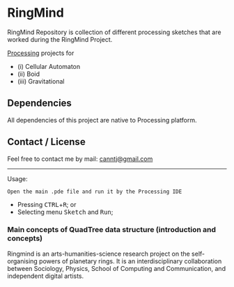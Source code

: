 # RingMind
RingMind Repository is collection of different processing sketches that are worked during the RingMind Project.

[Processing](https://processing.org/) projects for 

* (i) Cellular Automaton
* (ii) Boid
* (iii) Gravitational

## Dependencies

All dependencies of this project are native to Processing platform.

## Contact / License

Feel free to contact me by mail: canntj@gmail.com

---

Usage:

`Open the main .pde file and run it by the Processing IDE`
* Pressing <kbd>CTRL</kbd>+<kbd>R</kbd>; or
* Selecting menu <kbd>Sketch</kbd> and <kbd>Run</kbd>;

### Main concepts of QuadTree data structure (introduction and concepts)

Ringmind is an arts-humanities-science research project on the self-organising powers of planetary
rings. It is an interdisciplinary collaboration between Sociology, Physics, School of Computing and
Communication, and independent digital artists.
